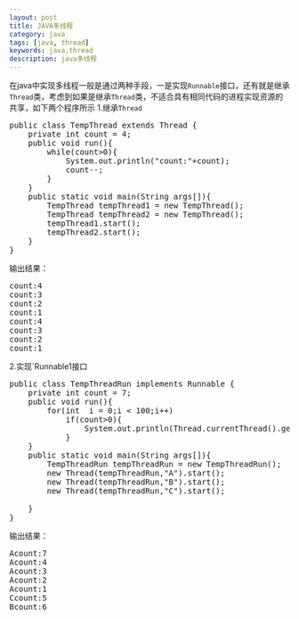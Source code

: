 ```yaml
---
layout: post
title: JAVA多线程
category: java
tags: [java, thread]
keywords: java,thread
description: java多线程
---
```


在java中实现多线程一般是通过两种手段，一是实现`Runnable`接口，还有就是继承`Thread`类，考虑到如果是继承`Thread`类，不适合具有相同代码的进程实现资源的共享，如下两个程序所示
1.继承`Thread`

<pre class="prettyprint linenums">
public class TempThread extends Thread {
    private int count = 4;
    public void run(){
        while(count>0){
            System.out.println("count:"+count);
            count--;
        }
    }
    public static void main(String args[]){
        TempThread tempThread1 = new TempThread();
        TempThread tempThread2 = new TempThread();
        tempThread1.start();
        tempThread2.start();
    }
}
</pre>

输出结果：
<pre class="prettyprint linenums">
count:4
count:3
count:2
count:1
count:4
count:3
count:2
count:1
</pre>

2.实现`Runnable1接口
<pre class="prettyprint linenums">
public class TempThreadRun implements Runnable {
    private int count = 7;
    public void run(){
        for(int  i = 0;i < 100;i++)
            if(count>0){
                System.out.println(Thread.currentThread().getName()+"count:"+count--);
            }
    }
    public static void main(String args[]){
        TempThreadRun tempThreadRun = new TempThreadRun();
        new Thread(tempThreadRun,"A").start();
        new Thread(tempThreadRun,"B").start();
        new Thread(tempThreadRun,"C").start();

    }
}
</pre>

输出结果：

<pre class="prettyprint linenums">
Acount:7
Acount:4
Acount:3
Acount:2
Acount:1
Ccount:5
Bcount:6
</pre>

